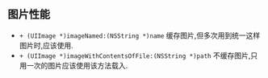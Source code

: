 ## 图片性能
- `+ (UIImage *)imageNamed:(NSString *)name` 缓存图片,但多次用到统一这样图片时,应该使用.
- `+ (UIImage *)imageWithContentsOfFile:(NSString *)path` 不缓存图片,只用一次的图片应该使用该方法载入.
